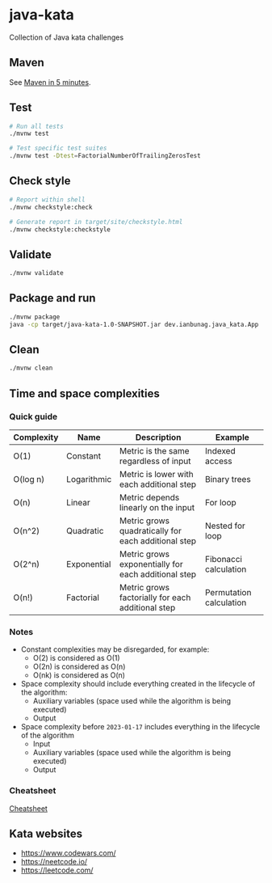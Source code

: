 # java-kata
Collection of Java kata challenges

## Maven
See [Maven in 5 minutes](https://maven.apache.org/guides/getting-started/maven-in-five-minutes.html).

## Test
```sh
# Run all tests
./mvnw test

# Test specific test suites
./mvnw test -Dtest=FactorialNumberOfTrailingZerosTest
```

## Check style
```sh
# Report within shell
./mvnw checkstyle:check

# Generate report in target/site/checkstyle.html
./mvnw checkstyle:checkstyle
```

## Validate
```sh
./mvnw validate
```

## Package and run
```sh
./mvnw package
java -cp target/java-kata-1.0-SNAPSHOT.jar dev.ianbunag.java_kata.App
```

## Clean
```sh
./mvnw clean
```


## Time and space complexities

### Quick guide
| Complexity | Name        | Description                                         | Example                 |
|------------|-------------|-----------------------------------------------------|-------------------------|
| O(1)       | Constant    | Metric is the same regardless of input              | Indexed access          |
| O(log n)   | Logarithmic | Metric is lower with each additional step           | Binary trees            |
| O(n)       | Linear      | Metric depends linearly on the input                | For loop                |
| O(n^2)     | Quadratic   | Metric grows quadratically for each additional step | Nested for loop         |
| O(2^n)     | Exponential | Metric grows exponentially for each additional step | Fibonacci calculation   |
| O(n!)      | Factorial   | Metric grows factorially for each additional step   | Permutation calculation |

### Notes
- Constant complexities may be disregarded, for example:
  - O(2) is considered as O(1)
  - O(2n) is considered as O(n)
  - O(nk) is considered as O(n)
- Space complexity should include everything created in the lifecycle of the
  algorithm:
  - Auxiliary variables (space used while the algorithm is being executed)
  - Output
- Space complexity before `2023-01-17` includes everything in the lifecycle of
  the algorithm
  - Input
  - Auxiliary variables (space used while the algorithm is being executed)
  - Output

### Cheatsheet
[Cheatsheet](https://www.bigocheatsheet.com/)


## Kata websites
- https://www.codewars.com/
- https://neetcode.io/
- https://leetcode.com/
